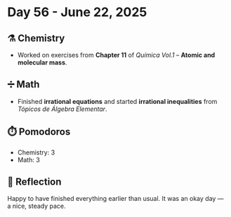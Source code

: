 # Day 56 - June 22, 2025

## ⚗️ Chemistry
- Worked on exercises from **Chapter 11** of *Química Vol.1* – **Atomic and molecular mass**.

## ➗ Math
- Finished **irrational equations** and started **irrational inequalities** from *Tópicos de Álgebra Elementar*.

## ⏱️ Pomodoros
- Chemistry: 3
- Math: 3

## 💬 Reflection
Happy to have finished everything earlier than usual. It was an okay day — a nice, steady pace.
